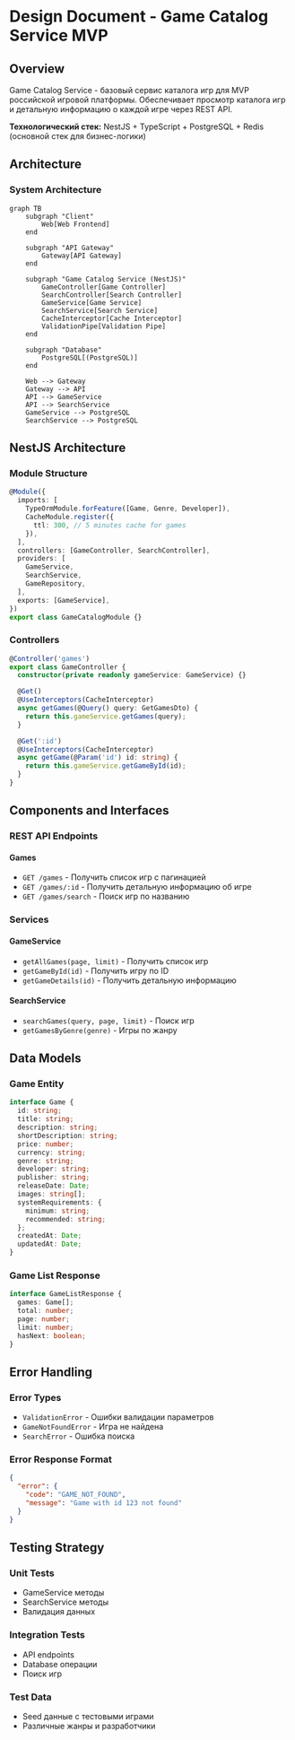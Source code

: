 # Design Document - Game Catalog Service MVP

## Overview

Game Catalog Service - базовый сервис каталога игр для MVP российской игровой платформы. Обеспечивает просмотр каталога игр и детальную информацию о каждой игре через REST API.

**Технологический стек:** NestJS + TypeScript + PostgreSQL + Redis (основной стек для бизнес-логики)

## Architecture

### System Architecture

```mermaid
graph TB
    subgraph "Client"
        Web[Web Frontend]
    end
    
    subgraph "API Gateway"
        Gateway[API Gateway]
    end
    
    subgraph "Game Catalog Service (NestJS)"
        GameController[Game Controller]
        SearchController[Search Controller]
        GameService[Game Service]
        SearchService[Search Service]
        CacheInterceptor[Cache Interceptor]
        ValidationPipe[Validation Pipe]
    end
    
    subgraph "Database"
        PostgreSQL[(PostgreSQL)]
    end
    
    Web --> Gateway
    Gateway --> API
    API --> GameService
    API --> SearchService
    GameService --> PostgreSQL
    SearchService --> PostgreSQL
```

## NestJS Architecture

### Module Structure

```typescript
@Module({
  imports: [
    TypeOrmModule.forFeature([Game, Genre, Developer]),
    CacheModule.register({
      ttl: 300, // 5 minutes cache for games
    }),
  ],
  controllers: [GameController, SearchController],
  providers: [
    GameService,
    SearchService,
    GameRepository,
  ],
  exports: [GameService],
})
export class GameCatalogModule {}
```

### Controllers

```typescript
@Controller('games')
export class GameController {
  constructor(private readonly gameService: GameService) {}

  @Get()
  @UseInterceptors(CacheInterceptor)
  async getGames(@Query() query: GetGamesDto) {
    return this.gameService.getGames(query);
  }

  @Get(':id')
  @UseInterceptors(CacheInterceptor)
  async getGame(@Param('id') id: string) {
    return this.gameService.getGameById(id);
  }
}
```

## Components and Interfaces

### REST API Endpoints

#### Games
- `GET /games` - Получить список игр с пагинацией
- `GET /games/:id` - Получить детальную информацию об игре
- `GET /games/search` - Поиск игр по названию

### Services

#### GameService
- `getAllGames(page, limit)` - Получить список игр
- `getGameById(id)` - Получить игру по ID
- `getGameDetails(id)` - Получить детальную информацию

#### SearchService
- `searchGames(query, page, limit)` - Поиск игр
- `getGamesByGenre(genre)` - Игры по жанру

## Data Models

### Game Entity

```typescript
interface Game {
  id: string;
  title: string;
  description: string;
  shortDescription: string;
  price: number;
  currency: string;
  genre: string;
  developer: string;
  publisher: string;
  releaseDate: Date;
  images: string[];
  systemRequirements: {
    minimum: string;
    recommended: string;
  };
  createdAt: Date;
  updatedAt: Date;
}
```

### Game List Response

```typescript
interface GameListResponse {
  games: Game[];
  total: number;
  page: number;
  limit: number;
  hasNext: boolean;
}
```

## Error Handling

### Error Types
- `ValidationError` - Ошибки валидации параметров
- `GameNotFoundError` - Игра не найдена
- `SearchError` - Ошибка поиска

### Error Response Format

```json
{
  "error": {
    "code": "GAME_NOT_FOUND",
    "message": "Game with id 123 not found"
  }
}
```

## Testing Strategy

### Unit Tests
- GameService методы
- SearchService методы
- Валидация данных

### Integration Tests
- API endpoints
- Database операции
- Поиск игр

### Test Data
- Seed данные с тестовыми играми
- Различные жанры и разработчики